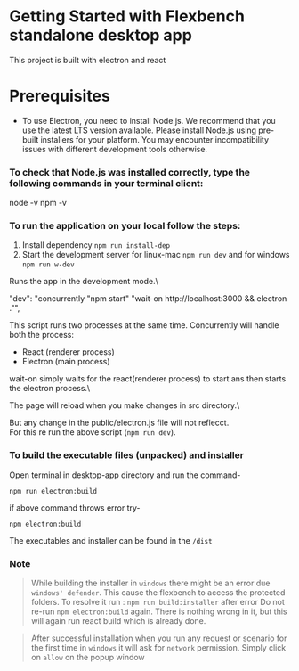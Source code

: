 # Getting Started with Flexbench standalone desktop app

This project is built with electron and react

# Prerequisites

- To use Electron, you need to install Node.js. We recommend that you use the latest LTS version available.
  Please install Node.js using pre-built installers for your platform. You may encounter incompatibility issues with different development tools otherwise.

### To check that Node.js was installed correctly, type the following commands in your terminal client:
  node -v
  npm -v

### To run the application on your local follow the steps:

1. Install dependency `npm run install-dep`
2. Start the development server for linux-mac `npm run dev` and for windows `npm run w-dev`

Runs the app in the development mode.\

"dev": "concurrently \"npm start\" \"wait-on http://localhost:3000 && electron .\"",

This script runs two processes at the same time.
Concurrently will handle both the process:
  - React (renderer process)
  - Electron (main process)

wait-on simply waits for the react(renderer process) to start ans then starts the electron process.\

The page will reload when you make changes in src directory.\

But any change in the public/electron.js file will not reflecct.\
For this re run the above script (`npm run dev`).


### To build the executable files (unpacked) and installer

Open terminal in desktop-app directory and run the command-

`npm run electron:build`

if above command throws error try-

`npm electron:build`

The executables and installer can be found in the `/dist` 

### Note
> While building the installer in `windows` there might be an error due `windows' defender`. This cause the flexbench to access the protected folders.
  To resolve it run : `npm run build:installer` after error
  Do not re-run `npm electron:build` again. There is nothing wrong in it, but this will again run react build which is already done.

> After successful installation when you run any request or scenario for the first time in `windows` it will ask for `network` permission. Simply click on `allow` on the popup window